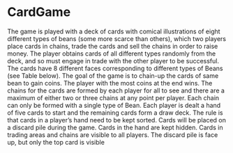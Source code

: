 # CardGame
The game is played with a deck of cards with comical illustrations of eight different types of beans (some more scarce than others), which two players place cards in chains, trade the cards and sell the chains in order to raise money. The player obtains cards of all different types randomly from the deck, and so must engage in trade with the other player to be successful. The cards have 8 different faces corresponding to different types of Beans (see Table below). The goal of the game is to chain-up the cards of same bean to gain coins. The player with the most coins at the end wins. The chains for the cards are formed by each player for all to see and there are a maximum of either two or three chains at any point per player. Each chain can only be formed with a single type of Bean. Each player is dealt a hand of five cards to start and the remaining cards form a draw deck. The rule is that cards in a player’s hand need to be kept sorted. Cards will be placed on a discard pile during the game. Cards in the hand are kept hidden. Cards in trading areas and chains are visible to all players. The discard pile is face up, but only the top card is visible
